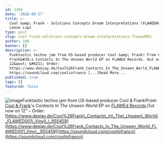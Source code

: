 ```yaml
---
id: 1266
date: '2020-09-17'
title: >-
  Cool &amp; Frank - Solutions Concepts Dream Interpretations (FLAWED001) -
  Loose Lips
type: post
slug: cool-frank-solutions-concepts-dream-interpretations-flawed001
author: 100
banner: []
description: >-
  Funktastic techno jam from US-based producer Cool &amp; Frank! From Cool &amp;
  Frank&#39;s Contacts In The Unseen World EP on FLAWEd Records. Out now on
  12&quot; &#8211; Order:
  https://www.deejay.de/Cool%26Frank_Contacts_In_The_Unseen_World_FLAWED001_Vinyl__955459
  https://soundcloud.com/cooliofranco [...]Read More...
published: true
tags: []
featured: false
---
```

![image](../undefined)Funktastic techno jam from US-based producer Cool & Frank!From [Cool & Frank](https://www.discogs.com/artist/5311856-Cool-And-Frank)'s _Contacts In The Unseen World_ EP on [FLAWEd Records](https://www.facebook.com/FLAWEdRecords).Out now on 12" – Order: [https://www.deejay.de/Cool%26Frank\_Contacts\_In\_The\_Unseen\_World\_FLAWED001\_Vinyl\_\_955459](https://www.deejay.de/Cool%26Frank_Contacts_In_The_Unseen_World_FLAWED001_Vinyl__955459)[https://soundcloud.com/cooliofranco](https://soundcloud.com/cooliofranco)